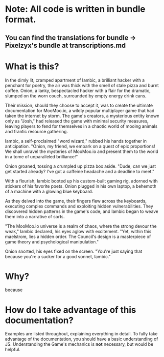 # **Note: All code is written in bundle format.**
## You can find the translations for bundle -> Pixelzyx's bundle at transcriptions.md

# What is this?
In the dimly lit, cramped apartment of Iambic, a brilliant hacker with a penchant for poetry, the air was thick with the smell of stale pizza and burnt coffee. Onion, a lanky, bespectacled hacker with a flair for the dramatic, slumped on the worn couch, surrounded by empty energy drink cans.

Their mission, should they choose to accept it, was to create the ultimate documentation for MooMoo.io, a wildly popular multiplayer game that had taken the internet by storm. The game's creators, a mysterious entity known only as "Josh," had released the game with minimal security measures, leaving players to fend for themselves in a chaotic world of mooing animals and frantic resource gathering.

Iambic, a self-proclaimed "word wizard," rubbed his hands together in anticipation. "Onion, my friend, we embark on a quest of epic proportions! We shall unravel the mysteries of MooMoo.io and present them to the world in a tome of unparalleled brilliance!"

Onion groaned, tossing a crumpled up pizza box aside. "Dude, can we just get started already? I've got a caffeine headache and a deadline to meet."

With a flourish, Iambic booted up his custom-built gaming rig, adorned with stickers of his favorite poets. Onion plugged in his own laptop, a behemoth of a machine with a glowing blue keyboard.

As they delved into the game, their fingers flew across the keyboards, executing complex commands and exploiting hidden vulnerabilities. They discovered hidden patterns in the game's code, and Iambic began to weave them into a narrative of sorts.

"The MooMoo.io universe is a realm of chaos, where the strong devour the weak," Iambic declared, his eyes aglow with excitement. "Yet, within this maelstrom, lies a hidden order. The Council's design is a masterpiece of game theory and psychological manipulation."

Onion snorted, his eyes fixed on the screen. "You're just saying that because you're a sucker for a good sonnet, Iambic."

# Why?
because

# How do I take advantage of this documentation?
Examples are listed throughout, explaining everything in detail.
To fully take advantage of the documentation, you should have a basic understanding of JS. Understanding the Game's mechanics is **not** necessary, but would be helpful.
